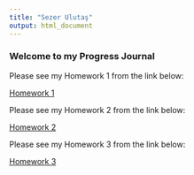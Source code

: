 ```yaml
---
title: "Sezer Ulutaş"
output: html_document
---
```

### Welcome to my Progress Journal

Please see my Homework 1 from the link below:

[Homework 1](http://pjournal.github.io/mef03-SezerUlutas/start.html)

Please see my Homework 2 from the link below:

[Homework 2](http://pjournal.github.io/mef03-SezerUlutas/bkm.html)

Please see my Homework 3 from the link below:

[Homework 3](http://pjournal.github.io/mef03-SezerUlutas/tennis.html)

